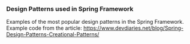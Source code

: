 ### Design Patterns used in Spring Framework

Examples of the most popular design patterns in the Spring Framework. 
Example code from the article: https://www.devdiaries.net/blog/Spring-Design-Patterns-Creational-Patterns/